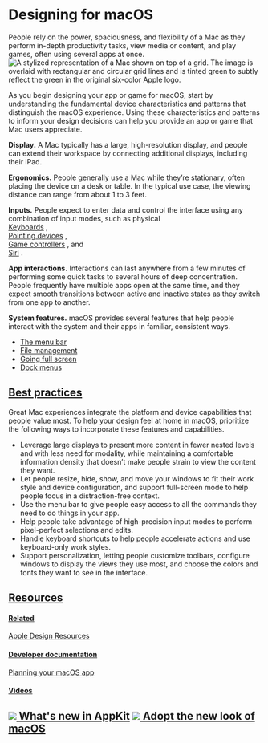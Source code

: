 Designing for macOS
======================

People rely on the power, spaciousness, and flexibility of a Mac as they perform in-depth productivity tasks, view media or content, and play games, often using several apps at once.  
![A stylized representation of a Mac shown on top of a grid. The image is overlaid with rectangular and circular grid lines and is tinted green to subtly reflect the green in the original six-color Apple logo.](https://docs-assets.developer.apple.com/published/c553fef2b37b038dea23f7ef210433b9/platforms-macOS-intro@2x.png)

As you begin designing your app or game for macOS, start by understanding the fundamental device characteristics and patterns that distinguish the macOS experience. Using these characteristics and patterns to inform your design decisions can help you provide an app or game that Mac users appreciate.  


**Display.** A Mac typically has a large, high-resolution display, and people can extend their workspace by connecting additional displays, including their iPad.  


**Ergonomics.** People generally use a Mac while they’re stationary, often placing the device on a desk or table. In the typical use case, the viewing distance can range from about 1 to 3 feet.  


**Inputs.** People expect to enter data and control the interface using any combination of input modes, such as physical   
[Keyboards](/design/human-interface-guidelines/keyboards)
,   
[Pointing devices](/design/human-interface-guidelines/pointing-devices)
,   
[Game controllers](/design/human-interface-guidelines/game-controllers)
, and   
[Siri](/design/human-interface-guidelines/siri)
.  


**App interactions.** Interactions can last anywhere from a few minutes of performing some quick tasks to several hours of deep concentration. People frequently have multiple apps open at the same time, and they expect smooth transitions between active and inactive states as they switch from one app to another.  


**System features.** macOS provides several features that help people interact with the system and their apps in familiar, consistent ways.  


* [The menu bar](/design/human-interface-guidelines/the-menu-bar)
* [File management](/design/human-interface-guidelines/file-management)
* [Going full screen](/design/human-interface-guidelines/going-full-screen)
* [Dock menus](/design/human-interface-guidelines/dock-menus)

[Best practices](/design/human-interface-guidelines/designing-for-macos#Best-practices)
---------------------------------------------------------------------------------------

Great Mac experiences integrate the platform and device capabilities that people value most. To help your design feel at home in macOS, prioritize the following ways to incorporate these features and capabilities.  


* Leverage large displays to present more content in fewer nested levels and with less need for modality, while maintaining a comfortable information density that doesn’t make people strain to view the content they want.
* Let people resize, hide, show, and move your windows to fit their work style and device configuration, and support full-screen mode to help people focus in a distraction-free context.
* Use the menu bar to give people easy access to all the commands they need to do things in your app.
* Help people take advantage of high-precision input modes to perform pixel-perfect selections and edits.
* Handle keyboard shortcuts to help people accelerate actions and use keyboard-only work styles.
* Support personalization, letting people customize toolbars, configure windows to display the views they use most, and choose the colors and fonts they want to see in the interface.

[Resources](/design/human-interface-guidelines/designing-for-macos#Resources)
-----------------------------------------------------------------------------

#### [Related](/design/human-interface-guidelines/designing-for-macos#Related)

[Apple Design Resources](https://developer.apple.com/design/resources/#macos-apps)


#### [Developer documentation](/design/human-interface-guidelines/designing-for-macos#Developer-documentation)

[Planning your macOS app](https://developer.apple.com/macos/planning/)


#### [Videos](/design/human-interface-guidelines/designing-for-macos#Videos)

[![](https://devimages-cdn.apple.com/wwdc-services/images/119/3C2CAD33-3DF6-4CF9-9EE5-2E17D21DFD11/4944_wide_250x141_1x.jpg) What's new in AppKit](https://developer.apple.com/videos/play/wwdc2021/10054)
[![](https://devimages-cdn.apple.com/wwdc-services/images/49/1C541F0B-9AEC-4636-A1D4-C051DEF8117E/3364_wide_250x141_1x.jpg) Adopt the new look of macOS](https://developer.apple.com/videos/play/wwdc2020/10104)
------------------------------------------------------------------------------